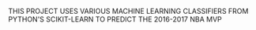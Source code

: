 THIS PROJECT USES VARIOUS MACHINE LEARNING CLASSIFIERS FROM PYTHON'S SCIKIT-LEARN TO PREDICT THE 2016-2017 NBA MVP
